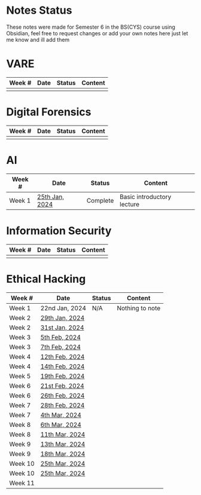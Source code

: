 # Notes Status

These notes were made for Semester 6 in the BS(CYS) course using Obsidian, feel free to request changes or add your own notes here just let me know and ill add them

# VARE

| Week # | Date | Status | Content |
| ------ | ---- | ------ | ------- |
|        |      |        |         |
# Digital Forensics

| Week # | Date | Status | Content |
| ------ | ---- | ------ | ------- |
|        |      |        |         |

# AI

| Week # | Date                                          | Status   | Content |
| ------ | --------------------------------------------- | -------- | ------- |
| Week 1 | [25th Jan, 2024](AI/1_AI_25th_Jan,%202024.md) | Complete | Basic introductory lecture        |

# Information Security

| Week # | Date | Status | Content |
| ------ | ---- | ------ | ------- |
|        |      |        |         |

# Ethical Hacking

| Week #  | Date                                                                         | Status | Content         |
| ------- | ---------------------------------------------------------------------------- | ------ | --------------- |
| Week 1  | 22nd Jan, 2024                                                               | N/A    | Nothing to note |
| Week 2  | [29th Jan, 2024](Ethical%20Hacking/1_Ethical%20Hacking_29th_Jan,%202024.md)  |        |                 |
| Week 2  | [31st Jan, 2024](Ethical%20Hacking/2_Ethical%20Hacking_31st_Jan,%202024.md)  |        |                 |
| Week 3  | [5th Feb, 2024](Ethical%20Hacking/3_Ethical%20Hacking_5th_Feb,%202024.md)    |        |                 |
| Week 3  | [7th Feb, 2024](Ethical%20Hacking/4_Ethical%20Hacking_7th_Feb,%202024.md)    |        |                 |
| Week 4  | [12th Feb, 2024](Ethical%20Hacking/5_Ethical%20Hacking_12th_Feb,%202024.md)  |        |                 |
| Week 4  | [14th Feb, 2024](Ethical%20Hacking/6_Ethical%20Hacking_14th_Feb,%202024.md)  |        |                 |
| Week 5  | [19th Feb, 2024](Ethical%20Hacking/7_Ethical%20Hacking_19th_Feb,%202024.md)  |        |                 |
| Week 6  | [21st Feb, 2024](Ethical%20Hacking/8_Ethical%20Hacking_21st_Feb,%202024.md)  |        |                 |
| Week 6  | [26th Feb, 2024](Ethical%20Hacking/9_Ethical%20Hacking_26th_Feb,%202024.md)  |        |                 |
| Week 7  | [28th Feb, 2024](Ethical%20Hacking/10_Ethical%20Hacking_28th_Feb,%202024.md) |        |                 |
| Week 7  | [4th Mar, 2024](Ethical%20Hacking/11_Ethical%20Hacking_4th_Mar,%202024.md)   |        |                 |
| Week 8  | [6th Mar, 2024](Ethical%20Hacking/12_Ethical%20Hacking_6th_Mar,%202024.md)   |        |                 |
| Week 8  | [11th Mar, 2024](Ethical%20Hacking/13_Ethical%20Hacking_11th_Mar,%202024.md) |        |                 |
| Week 9  | [13th Mar, 2024](Ethical%20Hacking/14_Ethical%20Hacking_13th_Mar,%202024.md) |        |                 |
| Week 9  | [18th Mar, 2024](Ethical%20Hacking/15_Ethical%20Hacking_18th_Mar,%202024.md) |        |                 |
| Week 10 | [25th Mar, 2024](Ethical%20Hacking/16_Ethical%20Hacking_22nd_Mar,%202024.md)                                                                             |        |                 |
| Week 10 | [25th Mar, 2024](Ethical%20Hacking/17_Ethical%20Hacking_25th_Mar,%202024.md)                                                                             |        |                 |
| Week 11 |                                                                              |        |                 |